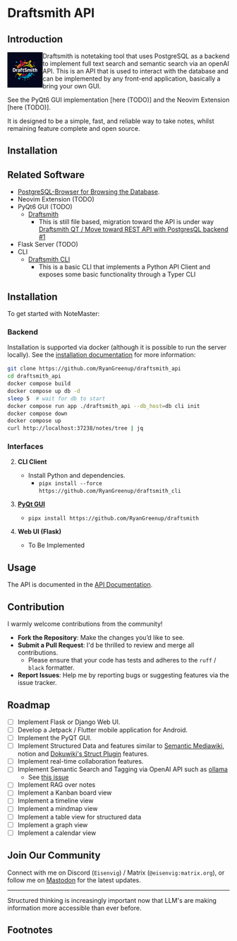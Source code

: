 # Draftsmith API

## Introduction

<p><img src="./assets/logo.png" style="float: left; width: 80px" /></p>



Draftsmith is notetaking tool that uses PostgreSQL as a backend to implement full text search and semantic search via an openAI API. This is an API that is used to interact with the database and can be implemented by any front-end application, basically a bring your own GUI.

See the PyQt6 GUI implementation [here (TODO)] and the Neovim Extension [here (TODO)].

It is designed to be a simple, fast, and reliable way to take notes, whilst remaining feature complete and open source.

## Installation


## Related Software

- [PostgreSQL-Browser for Browsing the Database](https://github.com/RyanGreenup/PostgreSQL-Browser).
- Neovim Extension (TODO)
- PyQt6 GUI (TODO)
    - [Draftsmith](https://github.com/RyanGreenup/draftsmith_api)
        - This is still file based, migration toward the API is under way [Draftsmith QT /  Move toward REST API with PostgresQL backend #1 ](https://github.com/RyanGreenup/Draftsmith/issues/1)
- Flask Server (TODO)
- CLI
    - [Draftsmith CLI](https://github.com/RyanGreenup/draftsmith_cli)
        - This is a basic CLI that implements a Python API Client and exposes some basic functionality through a Typer CLI



## Installation

To get started with NoteMaster:

### Backend

Installation is supported via docker (although it is possible to run the server locally). See the [installation documentation](https://ryangreenup.github.io/draftsmith_api/installation.html) for more information:


```sh
git clone https://github.com/RyanGreenup/draftsmith_api
cd draftsmith_api
docker compose build
docker compose up db -d
sleep 5  # wait for db to start
docker compose run app ./draftsmith_api --db_host=db cli init
docker compose down
docker compose up
curl http://localhost:37238/notes/tree | jq
```

### Interfaces

2. **CLI Client**
   - Install Python and dependencies.
       - `pipx install --force  https://github.com/RyanGreenup/draftsmith_cli`

3. [**PyQt GUI**](https://github.com/RyanGreenup/draftsmith)
   - `pipx install https://github.com/RyanGreenup/draftsmith`

4. **Web UI (Flask)**
   - To Be Implemented

## Usage

The API is documented in the [API Documentation](https://ryangreenup.github.io/draftsmith_api/usage.html).

## Contribution

I warmly welcome contributions from the community!

- **Fork the Repository**: Make the changes you’d like to see.
- **Submit a Pull Request**: I'd be thrilled to review and merge all contributions.
    - Please ensure that your code has tests and adheres to the `ruff` / `black` formatter.
- **Report Issues**: Help me by reporting bugs or suggesting features via the issue tracker.

## Roadmap

- [ ] Implement Flask or Django Web UI.
- [ ] Develop a Jetpack / Flutter mobile application for Android.
- [ ] Implement the PyQT GUI.
- [ ] Implement Structured Data and features similar to [Semantic Mediawiki](https://www.semantic-mediawiki.org/wiki/Semantic_MediaWiki), notion and [Dokuwiki's Struct Plugin](https://www.dokuwiki.org/plugin:struct) features.
- [ ] Implement real-time collaboration features.
- [ ] Implement Semantic Search and Tagging via OpenAI API such as [ollama](https://ollama.com/)
    - See [this issue](https://github.com/RyanGreenup/draftsmith_api/issues/2)
- [ ] Implement RAG over notes
- [ ] Implement a Kanban board view
- [ ] Implement a timeline view
- [ ] Implement a mindmap view
- [ ] Implement a table view for structured data
- [ ] Implement a graph view
- [ ] Implement a calendar view

## Join Our Community

Connect with me on Discord (`Eisenvig`) / Matrix (`@eisenvig:matrix.org`), or follow me on [Mastodon](`@ryangreenup@mastodon.social`) for the latest updates.

---

Structured thinking is increasingly important now that LLM's are making information more accessible than ever before.


## Footnotes

[^1729388462]: This has a mnemonic:


    | Letter | T9 |
    |--------|----|
    | d      | 3  |
    | r      | 7  |
    | a      | 2  |
    | f      | 3  |
    | t      | 8  |

